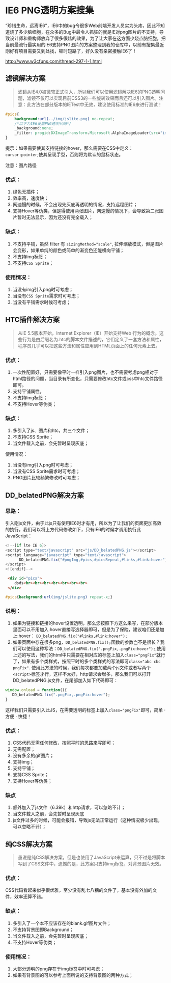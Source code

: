 # IE6 PNG透明方案搜集

“珍惜生命，远离IE6”，IE6中的bug令很多Web前端开发人员实为头疼，因此不知道烧了多少脑细胞，在众多的Bug中最令人抓狂的就是IE对png图片的不支持，导致设计师和重构师放弃了很多很炫的效果，为了让大家在这方面少烧点脑细胞，把当前最流行最实用的IE6支持PNG图片的方案整理到我的仓库中，以前有搜集最近刚好有项目需要又到处找，顿时短路了，好久没有亲密接触IE6了！

http://www.w3cfuns.com/thread-297-1-1.html

## 滤镜解决方案

> 滤镜从IE4.0被微软正式引入，所以我们可以使用滤镜解决IE6的PNG透明问题，滤镜不仅可以实现目前CSS3的一些旋转效果而且还可以引入图片。注意：此方法在部分版本的IETest中无效，建议使用标准的IE6来进行测试！  


```css
#pics{
    background:url(../img/jslite.png) no-repeat;
    /*以下为IE6设置PNG透明代码*/
    _background:none;
    _filter: progid:DXImageTransform.Microsoft.AlphaImageLoader(src="img/jslite.png");
}
```

提示：如果需要使其支持链接的hover，那么需要在CSS中定义：`cursor:pointer`;使其呈现手型，否则将为默认的鼠标状态。  

注意：图片路径  


### 优点：
1. 绿色无插件；
2. 效率高，速度快；
3. 网速慢的时候，不会出现先灰底再透明的情况，支持远程图片；
4. 支持Hover等伪类，但是得使用两张图片，网速慢的情况下，会导致第二张图片暂时无法显示，因为还没有完全载入；


### 缺点：
1. 不支持平铺，虽然 filter 有 `sizingMethod="scale"`, 拉伸缩放模式，但是图片会变形，如果单纯的颜色或简单的渐变色还能横向平铺；
2. 不支持Img标签；
3. 不支持`CSS Sprite`；


### 使用情况：

1. 当没有img引入png时可考虑；
2. 当没有`CSS Sprite`需求时可考虑；
3. 当没有平铺需求时候可考虑；



## HTC插件解决方案

> 从IE 5.5版本开始，Internet Explorer（IE）开始支持Web 行为的概念。这些行为是由后缀名为.htc的脚本文件描述的，它们定义了一套方法和属性，程序员几乎可以把这些方法和属性应用到HTML页面上的任何元素上去。

### 优点：

1. 一次性配置好，只需要像平时一样引入png图片，也不需要考虑png相对于html路径的问题，当目录有所变化，只需要修改htc文件或css中htc文件路径即可。
2. 支持平铺属性。
3. 不支持Img标签；
4. 不支持Hover等伪类；


### 缺点：

1. 多引入了js、图片和htc，共三个文件；
2. 不支持CSS Sprite；
3. 当文件载入之前，会先暂时呈现灰底；


使用情况：

1. 当没有img引入png时可考虑；
2. 当没有CSS Sprite需求时可考虑；
3. PNG图片比较频繁修改时可考虑；

## DD_belatedPNG解决方案

### 思路：
引入刚js文件，由于此js只有使用IE6时才有用，所以为了让我们的页面更加高效的执行，我们可以将上方代码修改如下，只有IE6的时候才调用执行此JavaScript：


```js
<!--[if lte IE 6]> 
<script type="text/javascript" src="js/DD_belatedPNG.js"></script> 
<script language="javascript" type="text/javascript">
      DD_belatedPNG.fix("#pngImg,#pics,#picsRepeat,#links,#link:hover");
</script>
<![endif]-->
```


```html
 <div id="pics">
    dsds<br><br><br><br><br><br><br>
 </div>
```
     

```css
#pics{background:url(img/jslite.png) repeat-x;}
```

### 说明：
1. 如果为链接和链接的hover设置透明，那么您按照下方这么来写，在部分版本里面可以不用加入:hover直接写选择器即可，但是为了保险，建议咱们还是加上:hover：
 `DD_belatedPNG.fix("#links,#link:hover");`
2. 如果页面中存在很多png，`DD_belatedPNG.fix();`函数的参数岂不是很长？我们可以使用这种写法：`DD_belatedPNG.fix(".pngFix,.pngFix:hover");`,使用上述的写法，我们的html中只需要在相对应的标签上加入`class="pngFix"`就行了，如果有多个类样式，按照平时的多个类样式的写法即可`class="abc cbc pngFix"`. 使用此方法的时候，我们每次都要加载两个js文件或者写两个`<script>`标签才行，这样不太好，http请求会增多，那么我们可以打开DD_belatedPNG.js文件，在尾部加入如下代码即可：


```js
window.onload = function(){
   DD_belatedPNG.fix(".pngFix,.pngFix:hover");
}
```

这样我们只需要引入此JS，在需要透明的标签上加入`class="pngFix"`即可，简单 · 方便 · 快捷！


### 优点：
1. CSS代码无需任何修改，按照平时的思路来写即可；
2. 无需配置；
3. 没有多余的gif图片；
4. 支持img；
5. 支持平铺；
6. 支持CSS Sprite；
7. 支持Hover等伪类；

### 缺点
1. 额外加入了js文件（6.39k）和http请求，可以忽略不计；
2. 当文件载入之前，会先暂时呈现灰底
3. js文件过多的时候，可能会报错，导致js无法正常运行（这种情况极少出现，可以忽略不计）；



## 纯CSS解决方案

> 虽说是纯CSS解决方案，但是也使用了JavaScript来运算，只不过是将脚本写到了CSS文件中，遗憾的是，此方案只支持img标签，对背景图片无效。



### 优点：

CSS代码看起来似乎很优雅，至少没有乱七八糟的文件了，基本没有外加的文件，效率还算不错。


### 缺点：
1. 多引入了一个本不应该存在的blank.gif图片文件；
2. 不支持背景图即Background；
3. 当文件载入之前，会先暂时呈现灰底；
4. 不支持Hover等伪类；


### 使用情况：
1. 大部分透明的png存在于img标签中时可考虑；
2. 如果有背景图的可以参考上面所说的支持背景图的两种方式；
